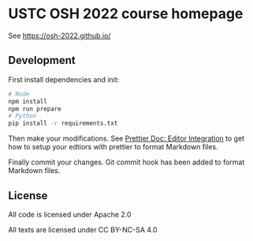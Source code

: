 # USTC OSH 2022 course homepage

See <https://osh-2022.github.io/>

## Development

First install dependencies and init:

```bash
# Node
npm install
npm run prepare
# Python
pip install -r requirements.txt
```

Then make your modifications.
See [Prettier Doc: Editor Integration](https://prettier.io/docs/en/editors.html)
to get how to setup your edtiors with prettier to format Markdown files.

Finally commit your changes.
Git commit hook has been added to format Markdown files.

## License

All code is licensed under Apache 2.0

All texts are licensed under CC BY-NC-SA 4.0
